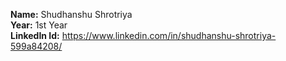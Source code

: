 **Name:** Shudhanshu Shrotriya\
**Year:** 1st Year\
**LinkedIn Id:** https://www.linkedin.com/in/shudhanshu-shrotriya-599a84208/
